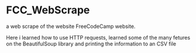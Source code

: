 # FCC_WebScrape
a web scrape of the website FreeCodeCamp website.  

Here i learned how to use HTTP requests, learned some of the many fetures on the BeautifulSoup library and printing the information to an 
CSV file
